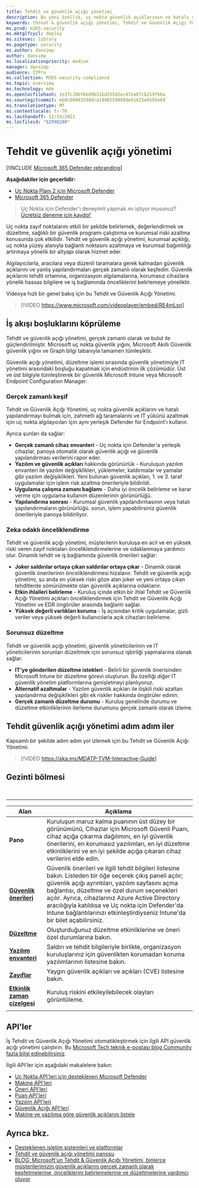 ```yaml
---
title: Tehdit ve güvenlik açığı yönetimi
description: Bu yeni özellik, uç nokta güvenlik açıklarının ve hatalı yapılandırmaların bulunması, önceliklendirmesi ve düzeltmesi için oyun değiştirme risk tabanlı bir yaklaşım kullanır.
keywords: threat & güvenlik açığı yönetimi, Tehdit ve Güvenlik Açığı Yönetimi, Endpoint TVM için Microsoft Defender, Endpoint-TVM için Microsoft Defender, güvenlik açığı yönetimi , güvenlik açığı değerlendirmesi, tehdit ve güvenlik açığı tarama, güvenli yapılandırma değerlendirmesi, Uç Nokta için Microsoft Defender, uç nokta güvenlik açıkları, yeni nesil
ms.prod: m365-security
ms.mktglfcycl: deploy
ms.sitesec: library
ms.pagetype: security
ms.author: dansimp
author: dansimp
ms.localizationpriority: medium
manager: dansimp
audience: ITPro
ms.collection: M365-security-compliance
ms.topic: overview
ms.technology: mde
ms.openlocfilehash: 1e37c20bf6bd9b31bd255d2ec47ea87cb219f66a
ms.sourcegitcommit: eb8c600d3298dca1940259998de61621e6505e69
ms.translationtype: MT
ms.contentlocale: tr-TR
ms.lasthandoff: 11/24/2021
ms.locfileid: "62998280"
---
```

# <a name="threat-and-vulnerability-management"></a>Tehdit ve güvenlik açığı yönetimi

[!INCLUDE [Microsoft 365 Defender rebranding](../../includes/microsoft-defender.md)]

**Aşağıdakiler için geçerlidir:**
- [Uç Nokta Planı 2 için Microsoft Defender](https://go.microsoft.com/fwlink/p/?linkid=2154037)
- [Microsoft 365 Defender](https://go.microsoft.com/fwlink/?linkid=2118804)

> Uç Nokta için Defender'ı deneyimli yapmak mı istiyor musunuz? [Ücretsiz deneme için kaydol'](https://signup.microsoft.com/create-account/signup?products=7f379fee-c4f9-4278-b0a1-e4c8c2fcdf7e&ru=https://aka.ms/MDEp2OpenTrial?ocid=docs-wdatp-portaloverview-abovefoldlink)

Uç nokta zayıf noktalarını etkili bir şekilde belirlemek, değerlendirmek ve düzeltme, sağlıklı bir güvenlik programı çalıştırma ve kurumsal riski azaltma konusunda çok etkilidir. Tehdit ve güvenlik açığı yönetimi, kurumsal açıklığı, uç nokta yüzey alanıyla bağlantı noktasını azaltmaya ve kurumsal bağımlılığı artırmaya yönelik bir altyapı olarak hizmet eder.

Algılayıcılarla, aracılara veya düzenli taramalara gerek kalmadan güvenlik açıklarını ve yanlış yapılandırmaları gerçek zamanlı olarak keşfedin. Güvenlik açıklarını tehdit ortamına, organizasyon algılamalarına, korumasız cihazlara yönelik hassas bilgilere ve iş bağlamında önceliklerini belirlemeye yöneliktir.

Videoya hızlı bir genel bakış için bu Tehdit ve Güvenlik Açığı Yönetimi.

> [!VIDEO https://www.microsoft.com/videoplayer/embed/RE4mLsn]

## <a name="bridging-the-workflow-gaps"></a>İş akışı boşluklarını köprüleme

Tehdit ve güvenlik açığı yönetimi, gerçek zamanlı olarak ve bulut ile güçlendirilmiştir. Microsoft uç nokta güvenlik yığını, Microsoft Akıllı Güvenlik güvenlik yığını ve Graph bilgi tabanıyla tamamen tümleşiktir.

Güvenlik açığı yönetimi, düzeltme işlemi sırasında güvenlik yönetimiyle IT yönetimi arasındaki boşluğu kapatmak için endüstrinin ilk çözümüdür. Üst ve üst bilgiyle tümleştirerek bir güvenlik Microsoft Intune veya Microsoft Endpoint Configuration Manager.

### <a name="real-time-discovery"></a>Gerçek zamanlı keşif

Tehdit ve Güvenlik Açığı Yönetimi, uç nokta güvenlik açıklarını ve hatalı yapılandırmayı bulmak için, zahmetli ağ taramalarını ve IT yükünü azaltmak için uç nokta algılayıcıları için aynı yerleşik Defender for Endpoint'ı kullanır.

Ayrıca şunları da sağlar:

- **Gerçek zamanlı cihaz envanteri** - Uç nokta için Defender'a yerleşik cihazlar, panoya otomatik olarak güvenlik açığı ve güvenlik yapılandırması verilerini rapor eder.
- **Yazılım ve güvenlik açıkları** hakkında görünürlük - Kuruluşun yazılım envanteri ile yazılım değişiklikleri, yüklemeler, kaldırmalar ve yamalar gibi yazılım değişiklikleri. Yeni bulunan güvenlik açıkları, 1. ve 3. taraf uygulamalar için işlem risk azaltma önerileriyle bildirildi.
- **Uygulama çalışma zamanı bağlamı** - Daha iyi öncelik belirleme ve karar verme için uygulama kullanım düzenlerinin görünürlüğü.
- **Yapılandırma sonrası** - Kurumsal güvenlik yapılandırmasının veya hatalı yapılandırmaların görünürlüğü. sorun, işlem yapabilirsiniz güvenlik önerileriyle panoya bildiriliyor.

### <a name="intelligence-driven-prioritization"></a>Zeka odaklı önceliklendirme

Tehdit ve güvenlik açığı yönetimi, müşterilerin kuruluşa en acil ve en yüksek riski veren zayıf noktaları önceliklendirmelerine ve odaklanmaya yardımcı olur. Dinamik tehdit ve iş bağlamında güvenlik önerileri sağlar:

- **Joker saldırılar ortaya çıkan saldırılar ortaya çıkar** - Dinamik olarak güvenlik önerilerinin önceliklendirmesi hizalanır. Tehdit ve güvenlik açığı yönetimi, şu anda en yüksek riski göze alan joker ve yeni ortaya çıkan tehditlerde sömürülmekte olan güvenlik açıklarına odaklanır.
- **Etkin ihlalleri belirleme** - Kuruluş içinde etkin bir ihlal Tehdit ve Güvenlik Açığı Yönetimi açıkları önceliklendirmek için Tehdit ve Güvenlik Açığı Yönetimi ve EDR öngörüler arasında bağlantı sağlar.
- **Yüksek değerli varlıkları koruma** - İş açısından kritik uygulamalar, gizli veriler veya yüksek değerli kullanıcılarla açık cihazları belirleme.

### <a name="seamless-remediation"></a>Sorunsuz düzeltme

Tehdit ve güvenlik açığı yönetimi, güvenlik yöneticilerinin ve IT yöneticilerinin sorunları düzeltmek için sorunsuz işbirliği yapmalarına olanak sağlar.

- **IT'ye gönderilen düzeltme istekleri** - Belirli bir güvenlik önerisinden Microsoft Intune bir düzeltme görevi oluşturun. Bu özelliği diğer IT güvenlik yönetim platformlarına genişletmeyi planlıyoruz.
- **Alternatif azaltmalar** - Yazılım güvenlik açıkları ile ilişkili riski azaltan yapılandırma değişiklikleri gibi ek riskler hakkında öngörüler edinin.
- **Gerçek zamanlı düzeltme durumu** - Kuruluş genelinde durumu ve düzeltme etkinliklerinin ilerleme durumunu gerçek zamanlı olarak izleme.

## <a name="threat-and-vulnerability-management-walk-through"></a>Tehdit güvenlik açığı yönetimi adım adım iler

Kapsamlı bir şekilde adım adım yol izlemek için bu Tehdit ve Güvenlik Açığı Yönetimi.

> [!VIDEO https://aka.ms/MDATP-TVM-Interactive-Guide]

## <a name="navigation-pane"></a>Gezinti bölmesi

<br>

****

|Alan|Açıklama|
|---|---|
|**Pano**|Kuruluşun maruz kalma puanının üst düzey bir görünümünü, Cihazlar için Microsoft Güvenli Puanı, cihaz açığa çıkarma dağılımını, en iyi güvenlik önerilerini, en korumasız yazılımları, en iyi düzeltme etkinliklerini ve en iyi şekilde açığa çıkaran cihaz verilerini elde edin.|
|[**Güvenlik önerileri**](tvm-security-recommendation.md)|Güvenlik önerileri ve ilgili tehdit bilgileri listesine bakın. Listeden bir öğe seçerek çıkış paneli açılır; güvenlik açığı ayrıntıları, yazılım sayfasını açma bağlantısı, düzeltme ve özel durum seçenekleri açılır. Ayrıca, cihazlarınız Azure Active Directory aracılığıyla katıldısa ve Uç nokta için Defender'da Intune bağlantılarınızı etkinleştirdiyseniz Intune'da bir bilet açabilirsiniz.|
|[**Düzeltme**](tvm-remediation.md)|Oluşturduğunuz düzeltme etkinliklerine ve öneri özel durumlarına bakın.|
|[**Yazılım envanteri**](tvm-software-inventory.md)|Saldırı ve tehdit bilgileriyle birlikte, organizasyon kuruluşlarınız için güvenlikten korumadan koruma yazılımlarının listesine bakın.|
|[**Zayıflar**](tvm-weaknesses.md)|Yaygın güvenlik açıkları ve açıkları (CVE) listesine bakın.|
|[**Etkinlik zaman çizelgesi**](threat-and-vuln-mgt-event-timeline.md)|Kuruluş riskini etkileyilebilecek olayları görüntüleme.|
|||

## <a name="apis"></a>API'ler

İş Tehdit ve Güvenlik Açığı Yönetimi otomatikleştirmek için ilgili API güvenlik açığı yönetimi çalıştırın. Bu [Microsoft Tech teknik e-postası blog Community fazla bilgi edinebilirsiniz](https://techcommunity.microsoft.com/t5/microsoft-defender-atp/threat-amp-vulnerability-management-apis-are-now-generally/ba-p/1304615).

İlgili API'ler için aşağıdaki makalelere bakın:

- [Uç Nokta API'leri için desteklenen Microsoft Defender](exposed-apis-list.md)
- [Makine API'leri](machine.md)
- [Öneri API'leri](vulnerability.md)
- [Puan API'leri](score.md)
- [Yazılım API'leri](software.md)
- [Güvenlik Açığı API'leri](vulnerability.md)
- [Makine ve yazılıma göre güvenlik açıklarını listele](get-all-vulnerabilities-by-machines.md)

## <a name="see-also"></a>Ayrıca bkz.

- [Desteklenen işletim sistemleri ve platformlar](tvm-supported-os.md)
- [Tehdit ve güvenlik açığı yönetimi panosu](tvm-dashboard-insights.md)
- [BLOG: Microsoft'un Tehdit & Güvenlik Açığı Yönetimi, binlerce müşterilerimizin güvenlik açıklarını gerçek zamanlı olarak keşfetmelerine, önceliklerini belirlemelerine ve düzeltmelerine yardımcı oluyor](https://www.microsoft.com/security/blog/2019/07/02/microsofts-threat-vulnerability-management-now-helps-thousands-of-customers-to-discover-prioritize-and-remediate-vulnerabilities-in-real-time/)
